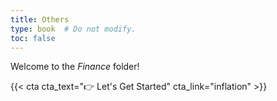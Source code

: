 ```yaml
---
title: Others
type: book  # Do not modify.
toc: false
---
```


Welcome to the _Finance_ folder!

{{< cta cta_text="👉 Let's Get Started" cta_link="inflation" >}}

